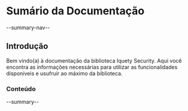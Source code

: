 # Sumário da Documentação

--summary-nav--

## Introdução

Bem vindo(a) à documentação da biblioteca Iquety Security. Aqui você encontra as informações necessárias para utilizar as funcionalidades disponíveis e usufruir ao máximo da biblioteca.

### Conteúdo

--summary--
